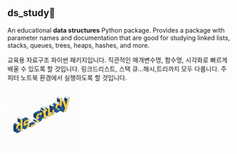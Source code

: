 ## ds_study🎼
An educational **data structures** Python package. 
Provides a package with parameter names and documentation that are good for studying linked lists, stacks, queues, trees, heaps, hashes, and more.

교육용 자료구조 파이썬 패키지입니다. 직관적인 매개변수명, 함수명, 시각화로 빠르게 배울 수 있도록 할 것입니다. 링크드리스트, 스택 큐...해시,트리까지 모두 다룹니다. 주피터 노트북 환경에서 실행하도록 할 것입니다.<br>
<img src="gitAssets/ds_study_logo.png" alt="logo" width="150">

